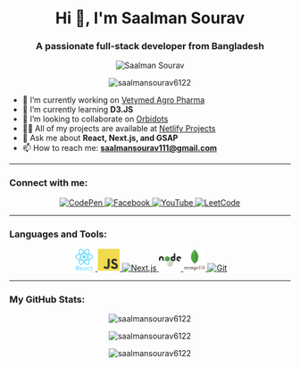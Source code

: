 <h1 align="center">Hi 👋, I'm Saalman Sourav</h1>
<h3 align="center">A passionate full-stack developer from Bangladesh</h3>

<div align="center">
  <img src="https://i.giphy.com/vzO0Vc8b2VBLi.webp" alt="Saalman Sourav" />
</div>

<p align="center">
  <img src="https://komarev.com/ghpvc/?username=saalmansourav6122&label=Profile%20views&color=0e75b6&style=flat" alt="saalmansourav6122" />
</p>

- 🔭 I’m currently working on [Vetymed Agro Pharma](https://vetymedgroup.com/)
- 🌱 I’m currently learning **D3.JS**
- 👯 I’m looking to collaborate on [Orbidots](https://www.orbidots.com/)
- 👨‍💻 All of my projects are available at [Netlify Projects](https://app.netlify.com/teams/saalmansourav6122/sites)
- 💬 Ask me about **React, Next.js, and GSAP**
- 📫 How to reach me: **saalmansourav111@gmail.com**

---

### **Connect with me:**
<p align="center">
  <a href="https://codepen.io/saalmansourav6122" target="blank">
    <img src="https://raw.githubusercontent.com/rahuldkjain/github-profile-readme-generator/master/src/images/icons/Social/codepen.svg" alt="CodePen" height="30" width="40" />
  </a>
  <a href="https://www.facebook.com/profile.php?id=61568272530622" target="blank">
    <img src="https://raw.githubusercontent.com/rahuldkjain/github-profile-readme-generator/master/src/images/icons/Social/facebook.svg" alt="Facebook" height="30" width="40" />
  </a>
  <a href="https://www.youtube.com/@codecadence864" target="blank">
    <img src="https://raw.githubusercontent.com/rahuldkjain/github-profile-readme-generator/master/src/images/icons/Social/youtube.svg" alt="YouTube" height="30" width="40" />
  </a>
  <a href="https://leetcode.com/u/saalmanhossain/" target="blank">
    <img src="https://raw.githubusercontent.com/rahuldkjain/github-profile-readme-generator/master/src/images/icons/Social/leet-code.svg" alt="LeetCode" height="30" width="40" />
  </a>
</p>

---

### **Languages and Tools:**
<p align="center">
  <a href="https://reactjs.org/" target="_blank">
    <img src="https://raw.githubusercontent.com/devicons/devicon/master/icons/react/react-original-wordmark.svg" alt="React" width="40" height="40"/>
  </a>
  <a href="https://www.javascript.com/" target="_blank">
    <img src="https://raw.githubusercontent.com/devicons/devicon/master/icons/javascript/javascript-original.svg" alt="JavaScript" width="40" height="40"/>
  </a>
  <a href="https://nextjs.org/" target="_blank">
    <img src="https://cdn.worldvectorlogo.com/logos/nextjs-2.svg" alt="Next.js" width="40" height="40"/>
  </a>
  <a href="https://nodejs.org/" target="_blank">
    <img src="https://raw.githubusercontent.com/devicons/devicon/master/icons/nodejs/nodejs-original-wordmark.svg" alt="Node.js" width="40" height="40"/>
  </a>
  <a href="https://www.mongodb.com/" target="_blank">
    <img src="https://raw.githubusercontent.com/devicons/devicon/master/icons/mongodb/mongodb-original-wordmark.svg" alt="MongoDB" width="40" height="40"/>
  </a>
  <a href="https://git-scm.com/" target="_blank">
    <img src="https://www.vectorlogo.zone/logos/git-scm/git-scm-icon.svg" alt="Git" width="40" height="40"/>
  </a>
</p>

---

### **My GitHub Stats:**
<p align="center">
  <img src="https://github-readme-stats.vercel.app/api/top-langs?username=saalmansourav6122&show_icons=true&locale=en&layout=compact" alt="saalmansourav6122" />
</p>

<p align="center">
  <img src="https://github-readme-stats.vercel.app/api?username=saalmansourav6122&show_icons=true&locale=en" alt="saalmansourav6122" />
</p>

<p align="center">
  <img src="https://github-readme-streak-stats.herokuapp.com/?user=saalmansourav6122" alt="saalmansourav6122" />
</p>
